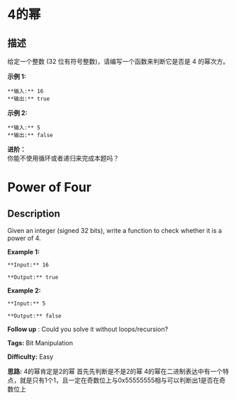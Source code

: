 # 4的幂

## 描述

给定一个整数 (32 位有符号整数)，请编写一个函数来判断它是否是 4 的幂次方。

**示例 1:**

    
    
    **输入:** 16
    **输出:** true
    

**示例 2:**

    
    
    **输入:** 5
    **输出:** false

**进阶：**  
你能不使用循环或者递归来完成本题吗？



# Power of Four

## Description



Given an integer (signed 32 bits), write a function to check whether it is a power of 4.

**Example 1:**

    
    

    **Input:** 16

    **Output:** true

    

**Example 2:**

    
    

    **Input:** 5

    **Output:** false

**Follow up** : Could you solve it without loops/recursion?


**Tags:** Bit Manipulation

**Difficulty:** Easy

**思路:**
4的幂肯定是2的幂
首先先判断是不是2的幂
4的幂在二进制表达中有一个特点，就是只有1个1，且一定在奇数位上与0x55555555相与可以判断出1是否在奇数位上
